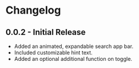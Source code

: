 # Changelog

## 0.0.2 - Initial Release
- Added an animated, expandable search app bar.
- Included customizable hint text.
- Added an optional additional function on toggle.
